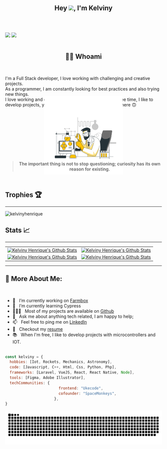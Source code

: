 
<div width="100%">

   <h2 align="center" style="font-weight: bold">Hey <img src="https://media.giphy.com/media/hvRJCLFzcasrR4ia7z/giphy.gif">, I'm Kelviny </h2>
</br> 
</br> 

![](https://komarev.com/ghpvc/?username=kelvinyhenrique&style=flat-square)
![](https://hit.yhype.me/github/profile?user_id=21090726)
  </br> </br> 
  <h2 align="center"> 👨‍💻 Whoami</h2>
    </br>
<p>I'm a Full Stack developer, I love working with challenging and creative projects.</br>
As a programmer, I am constantly looking for best practices and also trying new things.</br>
I love working and collaborating with teams and, in my free time, I like to develop projects, you can check some of these projects here 🙃</p>
 <p align="center"  style="margin-top:-50px;">
 <img src="Science-bro.svg" width="50%">
 <blockquote><p align="center" style="margin-top:-60px;font-weight: 600;">The important thing is not to stop questioning; curiosity has its own reason for existing.</p></blockquote>
</p>
</br> 

## Trophies 🏆
---


<img src="https://github-profile-trophy.vercel.app/?username=kelvinyhenrique&row=5&column=7&theme=radical&margin-w=15" alt="kelvinyhenrique" />

<br/>

 <p align="center">
 
## Stats 📈
---


</tr>
    
<table align="center" cellspacing="0" cellpadding="0" border="0">
   <tr>
    <td>
      <a href="#" target="_blank">
       <img  src="https://github-readme-stats.vercel.app/api/top-langs?username=kelvinyhenrique&show_icons=true&layout=compact&title_color=7A7ADB&icon_color=2234AE&text_color=D3D3D3&bg_color=0,000000,130F40&hide_border=true" alt="Kelviny Henrique's Github Stats" />
      <a/>
    </td>
    <td>
      <a href="#" target="_blank">
        <img  src="https://github-readme-stats.vercel.app/api?username=kelvinyhenrique&include_all_commits=true&count_private=true&show_icons=true&title_color=7A7ADB&icon_color=2234AE&text_color=D3D3D3&bg_color=0,000000,130F40&hide_border=true" alt="Kelviny Henrique's Github Stats">
      <a/>
    </td>
   </tr>
  <tr>
  <tr>
    <td>
      <a href="#" target="_blank">
        <img src="https://github-readme-stats.vercel.app/api/wakatime?username=kelvinyhenrique&title_color=7A7ADB&icon_color=2234AE&text_color=D3D3D3&bg_color=0,000000,130F40&hide_border=true" alt="Kelviny Henrique's Github Stats">
      <a/>
    </td>
    <td>
      <a href=#" target="_blank">
        <img src="https://github-readme-stats.vercel.app/api/pin/?username=Space-Monkeys&repo=FarmBox_Firmware_V2&title_color=7A7ADB&icon_color=2234AE&text_color=D3D3D3&bg_color=0,000000,130F40&hide_border=true" alt="Kelviny Henrique's Github Stats">
      <a/>
    </td>
   </tr>
</table>
      
---
</p>

## 🧐 More About Me:
<br/>

- 🔭 &nbsp; I’m currently working on [Farmbox](https://github.com/Space-Monkeys/FarmBox_Firmware_V2)
- 🌱 &nbsp;   I’m currently learning Cypress 
- 👨🏻‍💻 &nbsp; Most of my projects are available on [Github](https://github.com/KelvinyHenrique?tab=repositories)
- 💬 &nbsp; Ask me about anything tech related, I am happy to help;
- 📫 &nbsp; Feel free to ping me on [LinkedIn](https://www.linkedin.com/in/kelvinyhenrique/)
- 📝 &nbsp; Checkout my [resume](https://drive.google.com/file/d/1UTN3Y06EW8_sqlAELlj86K2Dn8QODAr2/view?usp=sharing)
- 📚 &nbsp; When I'm free, I like to develop projects with microcontrollers and IOT.
</br></br>



```javascript
const kelviny = {
  hobbies: [Iot, Rockets, Mechanics, Astronomy],
  code: [Javascript, C++, Html, Css, Python, Php],
  frameworks: [Laravel, VueJS, React, React Native, Node],
  tools: [Figma, Adobe Illustrator],
  techCommunities: {
                        frontend: "Ukecode",
                        cofounder: "SpaceMonkeys",
                      },
}
```

  <img src="https://github.com/kelvinyhenrique/kelvinyhenrique/blob/output/github-contribution-grid-snake.svg"/>
</div>
